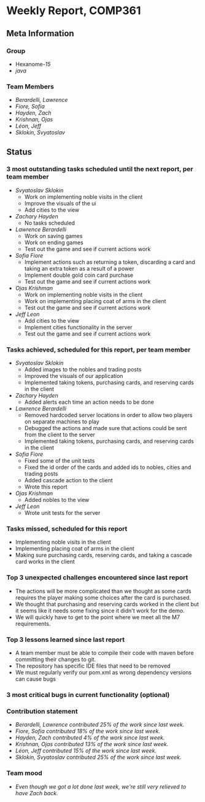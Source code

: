 # Weekly Report, COMP361

## Meta Information

### Group

 * Hexanome-*15*
 * *java*

### Team Members

 * *Berardelli, Lawrence*
 * *Fiore, Sofia*
 * *Hayden, Zach*
 * *Krishnan, Ojas*
 * *Léon, Jeff*
 * *Sklokin, Svyatoslav*

## Status

### 3 most outstanding tasks scheduled until the next report, per team member

* *Svyatoslav Sklokin*
   * Work on implementing noble visits in the client
   * Improve the visuals of the ui
   * Add cities to the view
 * *Zachary Hayden*
   * No tasks scheduled
 * *Lawrence Berardelli*
   * Work on saving games
   * Work on ending games
   * Test out the game and see if current actions work
 * *Sofia Fiore*
   * Implement actions such as returning a token, discarding a card and taking an extra token as a result of a power
   * Implement double gold coin card purchase
   * Test out the game and see if current actions work
 * *Ojas Krishman*
   * Work on implementing noble visits in the client
   * Work on implementing placing coat of arms in the client
   * Test out the game and see if current actions work
 * *Jeff Leon*
   * Add cities to the view
   * Implement cities functionality in the server
   * Test out the game and see if current actions work

### Tasks achieved, scheduled for this report, per team member

 * *Svyatoslav Sklokin*
   * Added images to the nobles and trading posts
   * Improved the visuals of our application
   * Implemented taking tokens, purchasing cards, and reserving cards in the client
 * *Zachary Hayden*
   * Added alerts each time an action needs to be done
 * *Lawrence Berardelli*
   * Removed hardcoded server locations in order to allow two players on separate machines to play
   * Debugged the actions and made sure that actions could be sent from the client to the server
   * Implemented taking tokens, purchasing cards, and reserving cards in the client
 * *Sofia Fiore*
   * Fixed some of the unit tests
   * Fixed the id order of the cards and added ids to nobles, cities and trading posts
   * Added cascade action to the client
   * Wrote this report
 * *Ojas Krishman*
   * Added nobles to the view
 * *Jeff Leon*
   * Wrote unit tests for the server

### Tasks missed, scheduled for this report

 * Implementing noble visits in the client
 * Implementing placing coat of arms in the client
 * Making sure purchasing cards, reserving cards, and taking a cascade card works in the client

### Top 3 unexpected challenges encountered since last report

 * The actions will be more complicated than we thought as some cards requires the player making some choices after the card is purchased.
 * We thought that purchasing and reserving cards worked in the client but it seems like it needs some fixing since it didn't work for the demo.
 * We will quickly have to get to the point where we meet all the M7 requirements.

### Top 3 lessons learned since last report

 * A team member must be able to compile their code with maven before committing their changes to git.
 * The repository has specific IDE files that need to be removed
 * We must regularly verify our pom.xml as wrong dependency versions can cause bugs 

### 3 most critical bugs in current functionality (optional)


### Contribution statement

 * *Berardelli, Lawrence contributed 25% of the work since last week.*
 * *Fiore, Sofia contributed 18% of the work since last week.*
 * *Hayden, Zach contributed 4% of the work since last week.*
 * *Krishnan, Ojas contributed 13% of the work since last week.*
 * *Léon, Jeff contributed 15% of the work since last week.*
 * *Sklokin, Svyatoslav contributed 25% of the work since last week.*

### Team mood

* *Even though we got a lot done last week, we're still very relieved to have Zach back.*
